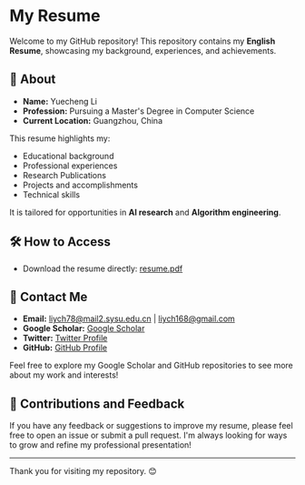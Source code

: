 # My Resume

Welcome to my GitHub repository! This repository contains my **English Resume**, showcasing my background, experiences, and achievements.

## 📄 About

- **Name:** Yuecheng Li 
- **Profession:** Pursuing a Master's Degree in Computer Science
- **Current Location:** Guangzhou, China

This resume highlights my:
- Educational background  
- Professional experiences
- Research Publications
- Projects and accomplishments
- Technical skills  


It is tailored for opportunities in **AI research** and **Algorithm engineering**.

## 🛠️ How to Access

- Download the resume directly: [resume.pdf](https://github.com/6lyc/CV/blob/main/CV_Yuecheng%20Li.pdf)

## 🔗 Contact Me

- **Email:** liych78@mail2.sysu.edu.cn | liych168@gmail.com
- **Google Scholar:** [Google Scholar](https://scholar.google.com/citations?user=t73_KbYAAAAJ&hl)  
- **Twitter:** [Twitter Profile](https://x.com/Yuecheng_Lee)  
- **GitHub:** [GitHub Profile](https://github.com/6lyc)  

Feel free to explore my Google Scholar and GitHub repositories to see more about my work and interests!

## 🤝 Contributions and Feedback

If you have any feedback or suggestions to improve my resume, please feel free to open an issue or submit a pull request. I'm always looking for ways to grow and refine my professional presentation!

---

Thank you for visiting my repository. 😊

